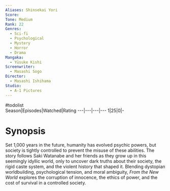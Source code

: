 ```yaml
---
Aliases: Shinsekai Yori
Score:
Tone: Medium
Rank: 22
Genres:
  - Sci-fi
  - Psychological
  - Mystery
  - Horror
  - Drama
Mangaka:
  - Yūsuke Kishi
Screenwriter:
  - Masashi Sogo
Director:
  - Masashi Ishihama
Studio:
  - A-1 Pictures
---
```

#todolist  
Season|Episodes|Watched|Rating
---|---|---|---
1|25|0|-

# Synopsis
Set 1,000 years in the future, humanity has evolved psychic powers, but society is tightly controlled to prevent the misuse of these abilities. The story follows Saki Watanabe and her friends as they grow up in this seemingly idyllic world, only to uncover dark truths about their society, the rigid caste system, and the violent history that shaped it. Blending dystopian worldbuilding, psychological tension, and moral ambiguity, _From the New World_ explores the corruption of innocence, the ethics of power, and the cost of survival in a controlled society.